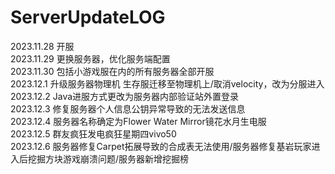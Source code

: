 # ServerUpdateLOG
2023.11.28 开服<br>
2023.11.29 更换服务器，优化服务端配置<br>
2023.11.30 包括小游戏服在内的所有服务器全部开服<br>
2023.12.1 升级服务器物理机 生存服迁移至物理机上/取消velocity，改为分服进入<br>
2023.12.2 Java进服方式更改为服务器内部验证站外置登录<br>
2023.12.3 修复服务器个人信息公钥异常导致的无法发送信息<br>
2023.12.4 服务器名称确定为Flower Water Mirror镜花水月生电服<br>
2023.12.5 群友疯狂发电疯狂星期四vivo50<br>
2023.12.6 服务器修复Carpet拓展导致的合成表无法使用/服务器修复基岩玩家进入后挖掘方块游戏崩溃问题/服务器新增挖掘榜<br>
